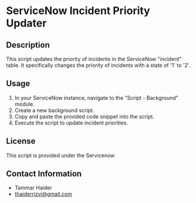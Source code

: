 # ServiceNow Incident Priority Updater

## Description

This script updates the priority of incidents in the ServiceNow "incident" table. It specifically changes the priority of incidents with a state of '1' to '2'.

## Usage

1. In your ServiceNow instance, navigate to the "Script - Background" module.
2. Create a new background script.
3. Copy and paste the provided code snippet into the script.
4. Execute the script to update incident priorities.

## License

This script is provided under the Servicenow
## Contact Information

- Tammar Haider
- thaiderrizvi@gmail.com

